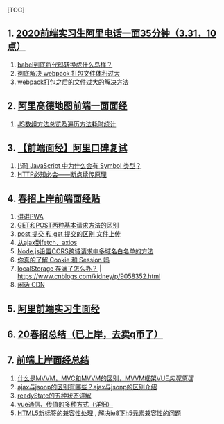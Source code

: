 [TOC]

## 1. [2020前端实习生阿里电话一面35分钟（3.31，10点）](<https://www.nowcoder.com/discuss/171060?type=2&order=0&pos=2&page=1>) ##

1. [babel到底将代码转换成什么鸟样？](<http://ju.outofmemory.cn/entry/259973>)
2. [彻底解决 webpack 打包文件体积过大](<https://www.jianshu.com/p/a64735eb0e2b/>)
3. [webpack打包之后的文件过大的解决方法](<https://juejin.im/post/5a9d17446fb9a028d374e733>)

## 2. [阿里高德地图前端一面面经](<https://www.nowcoder.com/discuss/193790?type=2&order=0&pos=1&page=1>) ##

1. [JS数组方法总览及遍历方法耗时统计](https://juejin.im/post/5bb753bd6fb9a05d2272b673)

## 3. [【前端面经】阿里口碑复试](<https://www.nowcoder.com/discuss/192240?type=2&order=0&pos=3&page=1>) ##

1. [[译] JavaScript 中为什么会有 Symbol 类型？](<https://juejin.im/post/5c9b11e8518825529a0c78c9>)
2. [HTTP必知必会——断点续传原理](<https://www.jianshu.com/p/012c8a4dc661>)

## 4. [春招上岸前端面经贴](<https://www.nowcoder.com/discuss/189241?type=2&order=0&pos=1&page=1>) ##

1. [讲讲PWA](https://segmentfault.com/a/1190000012353473)
2. [GET和POST两种基本请求方法的区别](https://www.cnblogs.com/logsharing/p/8448446.html)
3. [post 提交 和 get 提交的区别 文件上传](<https://blog.csdn.net/wuxians/article/details/51526086>)
4. [从ajax到fetch、axios](<https://juejin.im/post/5acde23c5188255cb32e7e76>)
5. [Node.js设置CORS跨域请求中多域名白名单的方法](<https://www.xiaojishu.com/bc/JavaScript/1892.html>)
6. [你真的了解 Cookie 和 Session 吗](<https://juejin.im/post/5cd9037ee51d456e5c5babca>)
7. [localStorage 存满了怎么办？](https://www.cnblogs.com/7qin/p/localStorage_m.html) | <https://www.cnblogs.com/kidney/p/9058352.html>
8. [闲话 CDN](<https://zhuanlan.zhihu.com/p/39028766>)

## 5. [阿里前端实习生面经](<https://www.nowcoder.com/discuss/186170?type=2&order=0&pos=5&page=1>) ##

## 6. [20春招总结（已上岸，去卖q币了）](<https://www.nowcoder.com/discuss/174864?type=2&order=0&pos=1&page=1>)

## 7. [前端上岸面经总结](<https://www.nowcoder.com/discuss/188320?type=2&order=0&pos=7&page=1>)

1. [什么是MVVM，MVC和MVVM的区别，MVVM框架VUE*实现原理*](<http://baijiahao.baidu.com/s?id=1596277899370862119&wfr=spider&for=pc>)
2. [ajax与jsonp的区别有哪些？ajax与jsonp的区别介绍](<http://www.php.cn/js-tutorial-411668.html>)
3. [readyState的五种状态详解](https://www.cnblogs.com/anee/archive/2011/03/07/2675941.html)
4. [vue通信、传值的多种方式（详细）](<https://blog.csdn.net/qq_35430000/article/details/79291287>)
5. [HTML5新标签的兼容性处理](https://www.cnblogs.com/kaizi/p/7245517.html) , [解决ie8下h5元素兼容性的问题](https://www.cnblogs.com/vanstrict/p/5690492.html)